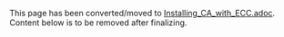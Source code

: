 This page has been converted/moved to [Installing_CA_with_ECC.adoc](../ca/Installing_CA_with_ECC.adoc).
Content below is to be removed after finalizing.

